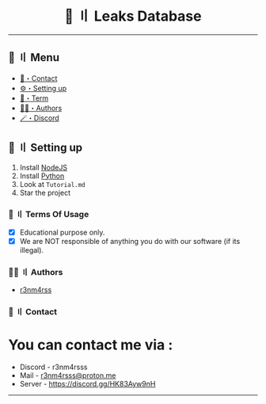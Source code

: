 <h1 align="center">
 🤖 〢 Leaks Database
</h1>

---
## <a id="menu"></a>🍃 〢 Menu

- [📩・Contact](#contact)
- [⚙️・Setting up](#setup)
- [💼・Term](#terms)
- [🕵️‍♂️・Authors](#authors)
- [🪄・Discord](https://discord.gg/pluzio)

## <a id="setup"></a> 📁 〢 Setting up

1. Install [NodeJS](https://nodejs.org/)
2. Install [Python](https://python.org/)
3. Look at ``Tutorial.md``
4. Star the project

### <a id="terms"></a>💼 〢 Terms Of Usage

- [x] Educational purpose only.
- [x] We are NOT responsible of anything you do with our software (if its illegal).

### <a id="authors"></a>🕵️‍♂️ 〢 Authors
- [r3nm4rss](https://github.com/r3nm4rs-dev)

### <a id="contact"></a>📩 〢 Contact

# You can contact me via :

- Discord - r3nm4rsss
- Mail - r3nm4rsss@proton.me
- Server - https://discord.gg/HK83Ayw9nH

---

